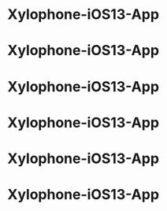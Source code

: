 # Xylophone-iOS13-App
# Xylophone-iOS13-App
# Xylophone-iOS13-App
# Xylophone-iOS13-App
# Xylophone-iOS13-App
# Xylophone-iOS13-App
